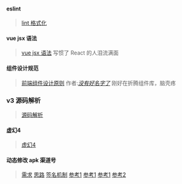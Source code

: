 #### eslint

> [lint 格式化](https://blog.csdn.net/qq_42496307/article/details/103788015)

#### vue jsx 语法

> [vue jsx 语法](https://zhuanlan.zhihu.com/p/157164874)
> 写惯了 React 的人泪流满面

#### 组件设计规范

> [前端组件设计原则](https://juejin.im/post/6844903767108747278) 作者:[_没有好名字了_](https://juejin.im/user/3386151544041326)
> 刚好在折腾组件库，脑壳疼

### v3 源码解析

> [源码解析](https://vue3js.cn/start/)

#### 虚幻4

> [虚幻4](https://www.unrealengine.com/zh-CN/onlinelearning-courses)

#### 动态修改 apk 渠道号

> [需求](https://bytedance.feishu.cn/docs/doccnWHO1ZOWn3YrZVblvoEw4th)
> [思路](https://www.cnblogs.com/lanxingren/p/10656647.html)
> [签名机制](https://developer.android.com/about/versions/nougat/android-7.0#apk_signature_v2)
> [参考1](https://linxinfa.blog.csdn.net/article/details/103349960?utm_medium=distribute.pc_relevant.none-task-blog-BlogCommendFromBaidu-2.control&depth_1-utm_source=distribute.pc_relevant.none-task-blog-BlogCommendFromBaidu-2.control)
> [参考1](https://www.jianshu.com/p/7a91c20c4b0d)
> [参考1](https://ljsalm089.github.io/2018/04/02/Android-APK%E6%B8%A0%E9%81%93%E4%BF%A1%E6%81%AF%E5%86%99%E5%85%A5%E5%AE%9E%E7%8E%B0/)
> [参考2](https://github.com/Meituan-Dianping/walle/tree/master/walle-cli)
